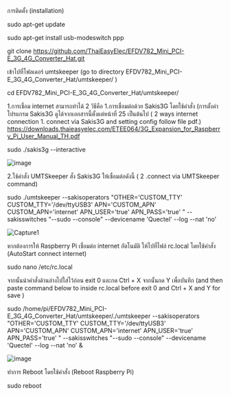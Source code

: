 การติดตั้ง (installation)


sudo apt-get update 

sudo apt-get install usb-modeswitch ppp 

git clone https://github.com/ThaiEasyElec/EFDV782_Mini_PCI-E_3G_4G_Converter_Hat.git



เข้าไปที่โฟลเดอร์ umtskeeper (go to directory EFDV782_Mini_PCI-E_3G_4G_Converter_Hat/umtskeeper/ )

cd EFDV782_Mini_PCI-E_3G_4G_Converter_Hat/umtskeeper/



1.การเชื่อม internet สามารถทำได้ 2 วิธีคือ 1.การเชื่อมต่อด้วย Sakis3G โดยใช้คำสั่ง (การตั้งค่าโปรแกรม Sakis3G ดูได้จากเอกสารนี้ตั้งแต่หน้าที่ 25 เป็นต้นไป  ( 2 ways internet connection  1. connect via Sakis3G and setting config follow file pdf.) https://downloads.thaieasyelec.com/ETEE064/3G_Expansion_for_Raspberry_Pi_User_Manual_TH.pdf 

sudo ./sakis3g --interactive

![image](https://user-images.githubusercontent.com/8803501/105305884-b1e74580-5bee-11eb-844d-12134bb698a2.png)



2.ใช้คำสั่ง UMTSkeeper สั่ง Sakis3G ให้เชื่อมต่อดังนี้  ( 2 .connect via UMTSkeeper command)

sudo ./umtskeeper --sakisoperators "OTHER='CUSTOM_TTY' CUSTOM_TTY='/dev/ttyUSB3' APN='CUSTOM_APN' CUSTOM_APN='internet' APN_USER='true' APN_PASS='true' " --sakisswitches "--sudo --console" --devicename 'Quectel' --log --nat 'no'

![Capture1](https://user-images.githubusercontent.com/8803501/105302203-d2fb6680-5bed-11eb-8e81-9cc37ecda3c5.JPG)




หากต้องการให้ Raspberry Pi เชื่อมต่อ internet อัตโนมัติ ให้ไปที่ไฟล์ rc.local โดยใช้คำสั่ง (AutoStart connect internet)

sudo nano /etc/rc.local


จากนั้นนำคำสั่งด้านล่างไปใส่ไว้ก่อน exit 0 และกด Ctrl + X จากนั้นกด Y เพื่อบันทึก (and then paste command below to inside rc.local before exit 0 and Ctrl + X and Y for save  )

sudo /home/pi/EFDV782_Mini_PCI-E_3G_4G_Converter_Hat/umtskeeper/./umtskeeper --sakisoperators "OTHER='CUSTOM_TTY' CUSTOM_TTY='/dev/ttyUSB3' APN='CUSTOM_APN' CUSTOM_APN='internet' APN_USER='true' APN_PASS='true' " --sakisswitches "--sudo --console" --devicename 'Quectel' --log --nat 'no' & 

![image](https://user-images.githubusercontent.com/8803501/105316677-c974fd00-5bf3-11eb-993a-d7145fd50690.png)


 ทำการ Reboot โดยใช้คำสั่ง (Reboot Raspberry Pi)
 
 sudo reboot
